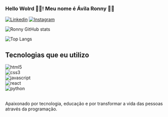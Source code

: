 ### Hello Wolrd 🖖🏽! Meu nome é Ávila Ronny 👋🏽

[![Linkedin](https://img.shields.io/badge/LinkedIn-0077B5?style=for-the-badge&logo=linkedin&logoColor=white)](https://www.linkedin.com/in/%C3%A1vila-ronny-940a09149/)
[![Instagram](https://img.shields.io/badge/Instagram-E4405F?style=for-the-badge&logo=instagram&logoColor=white)](https://www.instagram.com/avilaronny.dev/)

![Ronny GitHub stats](https://github-readme-stats.vercel.app/api?username=avilaronny777&show_icons=true&theme=dracula)

![Top Langs](https://github-readme-stats.vercel.app/api/top-langs/?username=avilaronny777&hide_progress=true)

## Tecnologias que eu utilizo

<div style="display:inline_block">
<img aling="center" alt="html5" src="https://img.shields.io/badge/HTML5-E34F26?style=for-the-badge&logo=html5&logoColor=white" />
</div>
<div style="display:inline_block">
<img aling="center" alt="css3" src="https://img.shields.io/badge/CSS3-1572B6?style=for-the-badge&logo=css3&logoColor=white" />
</div>
<div style="display:inline_block">
<img aling="center" alt="javascript" src="https://img.shields.io/badge/JavaScript-F7DF1E?style=for-the-badge&logo=javascript&logoColor=black" />
</div>
<div style="display:inline_block">
<img aling="center" alt="react" src="https://img.shields.io/badge/React-20232A?style=for-the-badge&logo=react&logoColor=61DAFB" />
</div>
<div style="display:inline_block">
<img aling="center" alt="python" src="https://img.shields.io/badge/Python-14354C?style=for-the-badge&logo=python&logoColor=white" />
</div> <br/>

Apaixonado por tecnologia, educação e por transformar a vida das pessoas através da programação.
